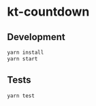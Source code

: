 # kt-countdown

## Development
```javascript
yarn install
yarn start
```

## Tests
```javascript
yarn test
```
